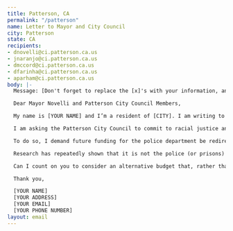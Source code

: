 ```yaml
---
title: Patterson, CA
permalink: "/patterson"
name: Letter to Mayor and City Council
city: Patterson
state: CA
recipients:
- dnovelli@ci.patterson.ca.us
- jnaranjo@ci.patterson.ca.us
- dmccord@ci.patterson.ca.us
- dfarinha@ci.patterson.ca.us
- aparham@ci.patterson.ca.us
body: |-
  Message: [Don't forget to replace the [x]'s with your information, and consider adding a couple of sentences in your own words to ensure this message gets past email filters.]

  Dear Mayor Novelli and Patterson City Council Members,

  My name is [YOUR NAME] and I’m a resident of [CITY]. I am writing to you about the city budget presented to the public on the city government website.

  I am asking the Patterson City Council to commit to racial justice and to not be complicit in further promoting a system of policing that reinforces systemic oppression.

  To do so, I demand future funding for the police department be redirected elsewhere. In 2019, this fiscal year, police services were allocated over $5 million in funding. This means they received nearly 30% of the city’s total funds, leaving the rest to be distributed among the more essential services that power the heartbeat of our city. This subsidy promotes and encourages a system based in racial and class inequality.

  Research has repeatedly shown that it is not the police (or prisons) that promote community safety&#151;it is affordable housing, educational opportunities, community violence intervention programs, and access to holistic health treatment that reduce crime. Misdemeanors and lawbreaking are often caused by unsupportive environments, and policing and incarceration only further contribute to financial and mental instability. Support funding departments that prioritize your constituents rather than aggressively funding a system far beyond repair.

  Can I count on you to consider an alternative budget that, rather than emphasizing law enforcement, defunds it and reallocates funding to social services with a proven impact on the welfare of your constituents, such as housing and education?

  Thank you,

  [YOUR NAME]
  [YOUR ADDRESS]
  [YOUR EMAIL]
  [YOUR PHONE NUMBER]
layout: email
---
```


